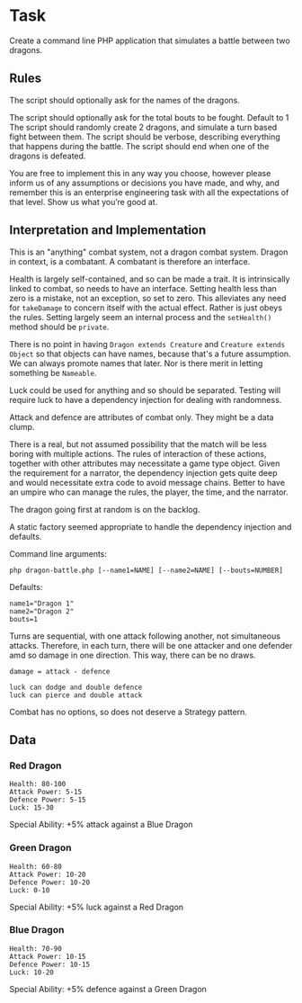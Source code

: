 # Task

Create a command line PHP application that simulates a battle between two dragons.

## Rules

The script should optionally ask for the names of the dragons.

The script should optionally ask for the total bouts to be fought. Default to 1 The script should randomly create 2
dragons, and simulate a turn based fight between them. The script should be verbose, describing everything that happens
during the battle. The script should end when one of the dragons is defeated.

You are free to implement this in any way you choose, however please inform us of any assumptions or decisions you have
made, and why, and remember this is an enterprise engineering task with all the expectations of that level. Show us what
you’re good at.

## Interpretation and Implementation

This is an "anything" combat system, not a dragon combat system. Dragon in context, is a combatant. A combatant is
therefore an interface.

Health is largely self-contained, and so can be made a trait. It is intrinsically linked to combat, so needs to have an
interface. Setting health less than zero is a mistake, not an exception, so set to zero. This alleviates any need
for `takeDamage` to concern itself with the actual effect. Rather is just obeys the rules. Setting largely seem an
internal process and the `setHealth()` method should be `private`.

There is no point in having `Dragon extends Creature` and `Creature extends Object` so that objects can have names,
because that's a future assumption. We can always promote names that later. Nor is there merit in letting something
be `Nameable`.

Luck could be used for anything and so should be separated. Testing will require luck to have a dependency injection 
for dealing with randomness.

Attack and defence are attributes of combat only. They might be a data clump. 

There is a real, but not assumed possibility that the match will be less boring with multiple actions. The rules of
interaction of these actions, together with other attributes may necessitate a game type object. Given the requirement 
for a narrator, the dependency injection gets quite deep and would necessitate extra code to avoid message chains.
Better to have an umpire who can manage the rules, the player, the time, and the narrator.

The dragon going first at random is on the backlog.

A static factory seemed appropriate to handle the dependency injection and defaults.

Command line arguments:

`php dragon-battle.php [--name1=NAME] [--name2=NAME] [--bouts=NUMBER]`

Defaults:

    name1="Dragon 1"
    name2="Dragon 2"
    bouts=1

Turns are sequential, with one attack following another, not simultaneous attacks. Therefore, in each turn, there will
be one attacker and one defender amd so damage in one direction. This way, there can be no draws.

    damage = attack - defence

    luck can dodge and double defence
    luck can pierce and double attack

Combat has no options, so does not deserve a Strategy pattern.

## Data

### Red Dragon

    Health: 80-100
    Attack Power: 5-15
    Defence Power: 5-15
    Luck: 15-30

Special Ability: +5% attack against a Blue Dragon

### Green Dragon

    Health: 60-80
    Attack Power: 10-20
    Defence Power: 10-20
    Luck: 0-10

Special Ability: +5% luck against a Red Dragon

### Blue Dragon

    Health: 70-90
    Attack Power: 10-15
    Defence Power: 10-15
    Luck: 10-20

Special Ability: +5% defence against a Green Dragon
